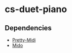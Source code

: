 # cs-duet-piano

## Dependencies
* [Pretty-Midi](http://craffel.github.io/pretty-midi/)
* [Mido](https://github.com/olemb/mido)
